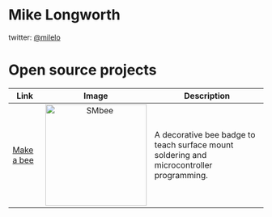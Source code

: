 # Mike Longworth
twitter: [@milelo](https://twitter.com/milelo?ref_src=twsrc%5Etfw)

# Open source projects

| Link | Image | Description
-|:-:|-
| [Make a bee](https://milelo.github.io/smbee) | <img src="smbee/smbee/assets/SMBee-top.jpg" alt="SMbee" width="200" > | A decorative bee badge to teach surface mount soldering and microcontroller programming.